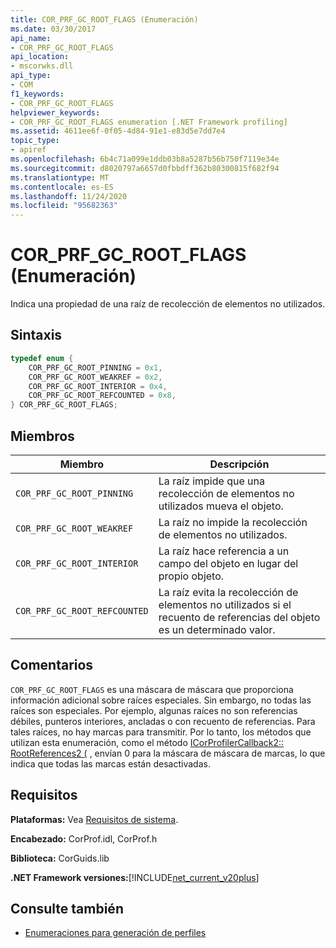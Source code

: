 ```yaml
---
title: COR_PRF_GC_ROOT_FLAGS (Enumeración)
ms.date: 03/30/2017
api_name:
- COR_PRF_GC_ROOT_FLAGS
api_location:
- mscorwks.dll
api_type:
- COM
f1_keywords:
- COR_PRF_GC_ROOT_FLAGS
helpviewer_keywords:
- COR_PRF_GC_ROOT_FLAGS enumeration [.NET Framework profiling]
ms.assetid: 4611ee6f-0f05-4d84-91e1-e83d5e7dd7e4
topic_type:
- apiref
ms.openlocfilehash: 6b4c71a099e1ddb03b8a5287b56b750f7119e34e
ms.sourcegitcommit: d8020797a6657d0fbbdff362b80300815f682f94
ms.translationtype: MT
ms.contentlocale: es-ES
ms.lasthandoff: 11/24/2020
ms.locfileid: "95682363"
---
```

# <a name="cor_prf_gc_root_flags-enumeration"></a>COR_PRF_GC_ROOT_FLAGS (Enumeración)

Indica una propiedad de una raíz de recolección de elementos no utilizados.  
  
## <a name="syntax"></a>Sintaxis  
  
```cpp  
typedef enum {  
    COR_PRF_GC_ROOT_PINNING = 0x1,  
    COR_PRF_GC_ROOT_WEAKREF = 0x2,  
    COR_PRF_GC_ROOT_INTERIOR = 0x4,  
    COR_PRF_GC_ROOT_REFCOUNTED = 0x8,  
} COR_PRF_GC_ROOT_FLAGS;  
```  
  
## <a name="members"></a>Miembros  
  
|Miembro|Descripción|  
|------------|-----------------|  
|`COR_PRF_GC_ROOT_PINNING`|La raíz impide que una recolección de elementos no utilizados mueva el objeto.|  
|`COR_PRF_GC_ROOT_WEAKREF`|La raíz no impide la recolección de elementos no utilizados.|  
|`COR_PRF_GC_ROOT_INTERIOR`|La raíz hace referencia a un campo del objeto en lugar del propio objeto.|  
|`COR_PRF_GC_ROOT_REFCOUNTED`|La raíz evita la recolección de elementos no utilizados si el recuento de referencias del objeto es un determinado valor.|  
  
## <a name="remarks"></a>Comentarios  

 `COR_PRF_GC_ROOT_FLAGS` es una máscara de máscara que proporciona información adicional sobre raíces especiales. Sin embargo, no todas las raíces son especiales. Por ejemplo, algunas raíces no son referencias débiles, punteros interiores, ancladas o con recuento de referencias. Para tales raíces, no hay marcas para transmitir. Por lo tanto, los métodos que utilizan esta enumeración, como el método [ICorProfilerCallback2:: RootReferences2 (](icorprofilercallback2-rootreferences2-method.md) , envían 0 para la máscara de máscara de marcas, lo que indica que todas las marcas están desactivadas.  
  
## <a name="requirements"></a>Requisitos  

 **Plataformas:** Vea [Requisitos de sistema](../../get-started/system-requirements.md).  
  
 **Encabezado:** CorProf.idl, CorProf.h  
  
 **Biblioteca:** CorGuids.lib  
  
 **.NET Framework versiones:**[!INCLUDE[net_current_v20plus](../../../../includes/net-current-v20plus-md.md)]  
  
## <a name="see-also"></a>Consulte también

- [Enumeraciones para generación de perfiles](profiling-enumerations.md)
